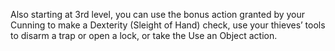 Also starting at 3rd level, you can use the bonus action granted by your Cunning to make a Dexterity (Sleight of Hand) check, use your thieves’ tools to disarm a trap or open a lock, or take the Use an Object action.